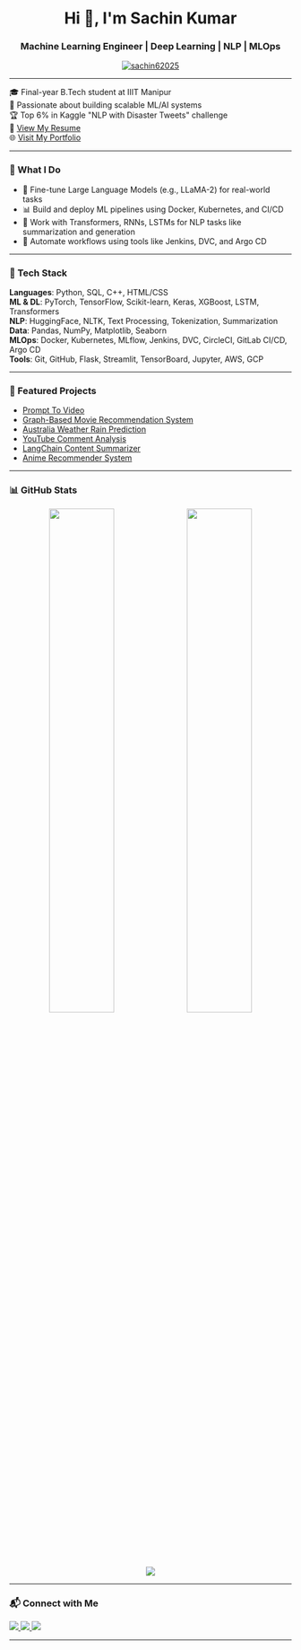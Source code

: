 <h1 align="center">Hi 👋, I'm Sachin Kumar</h1>
<h3 align="center">Machine Learning Engineer | Deep Learning | NLP | MLOps</h3>

<p align="center">
  <a href="https://github.com/sachin62025">
    <img src="https://komarev.com/ghpvc/?username=sachin62025&label=Profile%20views&color=0e75b6&style=flat" alt="sachin62025" />
  </a>
</p>

---

🎓 Final-year B.Tech student at IIIT Manipur  
🚀 Passionate about building scalable ML/AI systems  
🏆 Top 6% in Kaggle "NLP with Disaster Tweets" challenge  
📄 [View My Resume](https://drive.google.com/file/d/1AGruGXpdO50RKLqNY1eglVOLiONTSM3m/view?usp=sharing)  
🌐 [Visit My Portfolio](https://portfolio-sachin-674101030106.us-central1.run.app/)

---

### 💼 What I Do

- 🧠 Fine-tune Large Language Models (e.g., LLaMA-2) for real-world tasks  
- 📊 Build and deploy ML pipelines using Docker, Kubernetes, and CI/CD  
- 🧾 Work with Transformers, RNNs, LSTMs for NLP tasks like summarization and generation  
- 🔁 Automate workflows using tools like Jenkins, DVC, and Argo CD

---

### 🧰 Tech Stack

**Languages**: Python, SQL, C++, HTML/CSS  
**ML & DL**: PyTorch, TensorFlow, Scikit-learn, Keras, XGBoost, LSTM, Transformers  
**NLP**: HuggingFace, NLTK, Text Processing, Tokenization, Summarization  
**Data**: Pandas, NumPy, Matplotlib, Seaborn  
**MLOps**: Docker, Kubernetes, MLflow, Jenkins, DVC, CircleCI, GitLab CI/CD, Argo CD  
**Tools**: Git, GitHub, Flask, Streamlit, TensorBoard, Jupyter, AWS, GCP

---

### 📌 Featured Projects

-  [Prompt To Video](https://github.com/sachin62025/PromptToVideo)
-  [Graph-Based Movie Recommendation System](https://github.com/sachin62025/Movie-Recommendation-System)  
-  [Australia Weather Rain Prediction](https://github.com/sachin62025/Australia-Weather-Rain-Prediction)  
-  [YouTube Comment Analysis](https://github.com/sachin62025/YouTube-comment-analysis)
-  [LangChain Content Summarizer](https://github.com/sachin62025/summary)
-  [Anime Recommender System](https://github.com/sachin62025/anime-recommender-system)

---

### 📊 GitHub Stats

<p align="center">
  <img width="48%" src="https://github-readme-stats.vercel.app/api?username=sachin62025&show_icons=true&theme=default" />
  <img width="48%" src="https://github-readme-stats.vercel.app/api/top-langs/?username=sachin62025&layout=compact" />
</p>
<p align="center">
  <img src="https://github-readme-streak-stats.herokuapp.com/?user=sachin62025" />
</p>

---

### 📬 Connect with Me

<a href="https://linkedin.com/in/sachinkumar184/">
  <img src="https://img.shields.io/badge/-LinkedIn-blue?style=flat&logo=linkedin" />
</a>
<a href="https://kaggle.com/sachin62">
  <img src="https://img.shields.io/badge/-Kaggle-20BEFF?style=flat&logo=kaggle&logoColor=white" />
</a>
<a href="mailto:sachin18449kumar@gmail.com">
  <img src="https://img.shields.io/badge/-Gmail-D14836?style=flat&logo=gmail&logoColor=white" />
</a>

---
